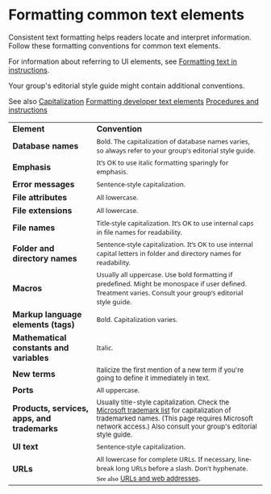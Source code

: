 ﻿# Formatting common text elements

Consistent
text formatting helps readers locate and interpret information. Follow
these formatting conventions for common text elements. 

For information about referring to UI elements, see [Formatting text in instructions](https://worldready.cloudapp.net/Styleguide/Read?id=2700&topicid=29014). 

Your group's editorial style guide might contain additional conventions. 

See also
[Capitalization](https://worldready.cloudapp.net/Styleguide/Read?id=2700&topicid=33685)
[Formatting developer text elements](https://worldready.cloudapp.net/Styleguide/Read?id=2700&topicid=28975)
[Procedures and instructions](https://worldready.cloudapp.net/Styleguide/Read?id=2700&topicid=26471)

<table>
<tbody>
<tr class="odd">
<td><b>Element</b></td>
<td><b>Convention</b></td>
</tr>
<tr class="even">
<td><div>
<div>
<b>Database names</b>
</div>
</div></td>
<td><div>
<div>
<span style="font-family:Segoe UI;font-size:small;">Bold. </span><span style="font-family:Segoe UI;font-size:small;">The capitalization of database names varies, so always refer to your group's editorial style guide.</span>
</div>
</div></td>
</tr>
<tr class="odd">
<td><div>
<b>Emphasis</b>
</div></td>
<td><div>
<span style="font-family:Segoe UI;font-size:small;">It’s OK to use italic formatting sparingly</span><span style="font-family:Segoe UI;font-size:small;"> </span><span style="font-family:Segoe UI;font-size:small;">for emphasis.</span>
</div></td>
</tr>
<tr class="even">
<td><div>
<b>Error messages</b>
</div></td>
<td><div>
<span style="font-family:Segoe UI;font-size:small;">Sentence-style capitalization.</span>
</div></td>
</tr>
<tr class="odd">
<td><b>File attributes</b></td>
<td><span style="font-family:Segoe UI;font-size:small;">All lowercase.</span></td>
</tr>
<tr class="even">
<td><div>
<b>File extensions</b>
</div></td>
<td><div>
<span style="font-family:Segoe UI;font-size:small;">All lowercase.</span>
</div></td>
</tr>
<tr class="odd">
<td><div>
<b>File names</b> <strong></strong>
</div></td>
<td><span style="font-family:Segoe UI;font-size:small;">Title-style capitalization. It’s OK to use internal caps in file names for readability.</span></td>
</tr>
<tr class="even">
<td><div>
<b>Folder and directory names </b>
</div></td>
<td><div>
<span style="font-family:Segoe UI;font-size:small;">Sentence-style capitalization. It’s OK to use internal capital letters in folder and directory names for readability.</span>
</div></td>
</tr>
<tr class="odd">
<td><div>
<b>Macros</b>
</div></td>
<td><div>
<span style="font-family:Segoe UI;font-size:small;">Usually all uppercase. Use bold formatting if predefined. Might be monospace if user defined. Treatment varies. Consult your group's editorial style guide</span><span><span style="font-family:Segoe UI;font-size:small;">.</span></span>
</div></td>
</tr>
<tr class="even">
<td><div>
<b>Markup language elements (tags)</b>
</div></td>
<td><div>
<span style="font-family:Segoe UI;font-size:small;">Bold. Capitalization varies.</span>
</div></td>
</tr>
<tr class="odd">
<td><div>
<b>Mathematical constants and variables</b>
</div></td>
<td><div>
<span style="font-family:Segoe UI;font-size:small;">Italic.</span>
</div></td>
</tr>
<tr class="even">
<td><b>New terms</b></td>
<td><span style="font-size:small;">Italicize the first mention of a new term if you're going to define it immediately in text.</span></td>
</tr>
<tr class="odd">
<td><div>
<b>Ports</b>
</div></td>
<td><div>
<span style="font-family:Segoe UI;font-size:small;">All uppercase.</span>
</div></td>
</tr>
<tr class="even">
<td><div>
<b>Products, services, apps, and trademarks</b>
</div></td>
<td><div>
<span style="font-size:small;">Usually title-style capitalization. Check the </span><a href="https://microsoft.sharepoint.com/sites/LCAWeb/Home/Copyrights-Trademarks-and-Patents/Trademarks/Trademark-List"><span style="font-size:small;">Microsoft trademark list</span></a><span style="font-size:small;"> for capitalization of trademarked names. (This page requires Microsoft network access.) Also consult your group's editorial style guide.</span>
</div></td>
</tr>
<tr class="odd">
<td><div>
<b>UI text</b>
</div></td>
<td><div>
<span style="font-family:Segoe UI;font-size:small;">Sentence-style capitalization. </span>
</div></td>
</tr>
<tr class="even">
<td><div>
<b>URLs</b>
</div></td>
<td><div>
<span style="font-family:Segoe UI;font-size:small;"><span style="font-family:Segoe UI;">All lowercase for complete URLs. If necessary, line-break long URLs before a slash. Don't hyphenate</span><span style="font-family:Segoe UI;">.</span></span>
</div>
<div>
<span style="color:#000000;font-family:Segoe UI Semibold;font-size:small;">See also</span> <a href="https://worldready.cloudapp.net/Styleguide/Read?id=2700&amp;topicid=34905"><span style="font-size:small;">URLs and web addresses</span></a>.
</div></td>
</tr>
</tbody>
</table>
